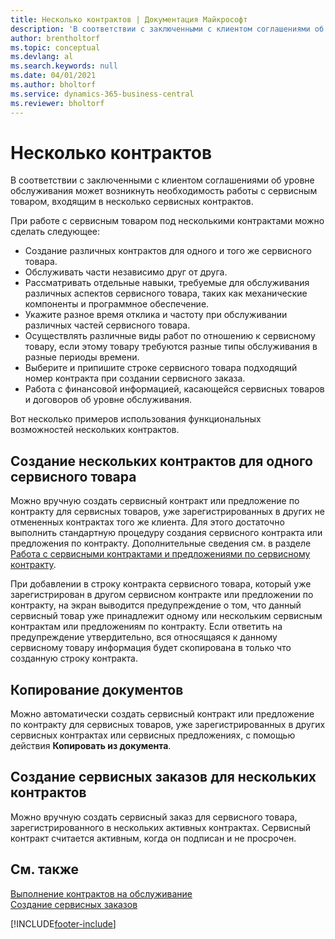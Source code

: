 ```yaml
---
title: Несколько контрактов | Документация Майкрософт
description: 'В соответствии с заключенными с клиентом соглашениями об уровне обслуживания может возникнуть необходимость работы с сервисным товаром, входящим в несколько сервисных контрактов.'
author: brentholtorf
ms.topic: conceptual
ms.devlang: al
ms.search.keywords: null
ms.date: 04/01/2021
ms.author: bholtorf
ms.service: dynamics-365-business-central
ms.reviewer: bholtorf
---
```

# <a name="multiple-contracts"></a>Несколько контрактов
В соответствии с заключенными с клиентом соглашениями об уровне обслуживания может возникнуть необходимость работы с сервисным товаром, входящим в несколько сервисных контрактов.  
  
При работе с сервисным товаром под несколькими контрактами можно сделать следующее:  
  
* Создание различных контрактов для одного и того же сервисного товара.  
* Обслуживать части независимо друг от друга.  
* Рассматривать отдельные навыки, требуемые для обслуживания различных аспектов сервисного товара, таких как механические компоненты и программное обеспечение.  
* Укажите разное время отклика и частоту при обслуживании различных частей сервисного товара.  
* Осуществлять различные виды работ по отношению к сервисному товару, если этому товару требуются разные типы обслуживания в разные периоды времени.  
* Выберите и припишите строке сервисного товара подходящий номер контракта при создании сервисного заказа.  
* Работа с финансовой информацией, касающейся сервисных товаров и договоров об уровне обслуживания.  
  
Вот несколько примеров использования функциональных возможностей нескольких контрактов.  
  
## <a name="creating-multiple-contracts-per-service-item"></a>Создание нескольких контрактов для одного сервисного товара
Можно вручную создать сервисный контракт или предложение по контракту для сервисных товаров, уже зарегистрированных в других не отмененных контрактах того же клиента. Для этого достаточно выполнить стандартную процедуру создания сервисного контракта или предложения по контракту. Дополнительные сведения см. в разделе [Работа с сервисными контрактами и предложениями по сервисному контракту](service-how-to-create-service-contracts-and-service-contract-quotes.md).  
  
При добавлении в строку контракта сервисного товара, который уже зарегистрирован в другом сервисном контракте или предложении по контракту, на экран выводится предупреждение о том, что данный сервисный товар уже принадлежит одному или нескольким сервисным контрактам или предложениям по контракту. Если ответить на предупреждение утвердительно, вся относящаяся к данному сервисному товару информация будет скопирована в только что созданную строку контракта.  
  
## <a name="copying-documents"></a>Копирование документов
Можно автоматически создать сервисный контракт или предложение по контракту для сервисных товаров, уже зарегистрированных в других сервисных контрактах или сервисных предложениях, с помощью действия **Копировать из документа**.  
  
## <a name="creating-service-orders-for-multiple-contracts"></a>Создание сервисных заказов для нескольких контрактов
Можно вручную создать сервисный заказ для сервисного товара, зарегистрированного в нескольких активных контрактах. Сервисный контракт считается активным, когда он подписан и не просрочен.  
  
## <a name="see-also"></a>См. также
[Выполнение контрактов на обслуживание](service-fulfill-service-contracts.md)  
[Создание сервисных заказов](service-how-to-create-service-orders.md)  


[!INCLUDE[footer-include](includes/footer-banner.md)]
